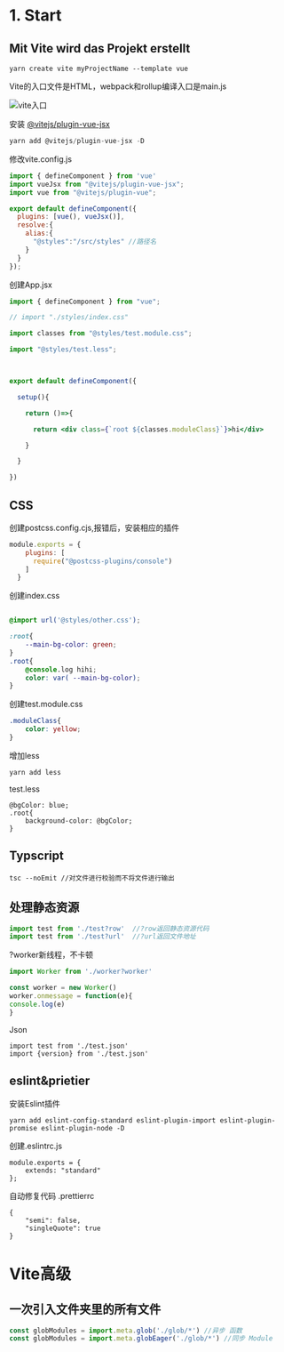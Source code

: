 # 1. Start

## Mit Vite wird das Projekt erstellt

```pnpm
yarn create vite myProjectName --template vue
```

Vite的入口文件是HTML，webpack和rollup编译入口是main.js

![vite入口](/Users/hisashiqizhang/Desktop/lernen/vite/vite图片/vite入口文件.png)

安装 [@vitejs/plugin-vue-jsx](https://github.com/vitejs/vite/tree/main/packages/plugin-vue-jsx)

``` js
yarn add @vitejs/plugin-vue-jsx -D
```

修改vite.config.js

```js
import { defineComponent } from 'vue'
import vueJsx from "@vitejs/plugin-vue-jsx";
import vue from "@vitejs/plugin-vue";

export default defineComponent({
  plugins: [vue(), vueJsx()],
  resolve:{
    alias:{
      "@styles":"/src/styles" //路径名
    }
  }
});

```



创建App.jsx

```jsx
import { defineComponent } from "vue";

// import "./styles/index.css"

import classes from "@styles/test.module.css";

import "@styles/test.less";



export default defineComponent({

  setup(){

    return ()=>{

      return <div class={`root ${classes.moduleClass}`}>hi</div>

    }

  }

})
```

## CSS

创建postcss.config.cjs,报错后，安装相应的插件

```js
module.exports = {
    plugins: [
      require("@postcss-plugins/console")
    ]
  }
```

创建index.css

```css

@import url('@styles/other.css');

:root{
    --main-bg-color: green;
}
.root{
    @console.log hihi;
    color: var( --main-bg-color);
}
```

创建test.module.css

```css
.moduleClass{
    color: yellow;
}
```

增加less

```npm
yarn add less
```

test.less

```less
@bgColor: blue;
.root{
    background-color: @bgColor;
}
```

## Typscript

```
tsc --noEmit //对文件进行校验而不将文件进行输出
```





## 处理静态资源

```js
import test from './test?row'  //?row返回静态资源代码
import test from './test?url'  //?url返回文件地址
```

?worker新线程，不卡顿

```js
import Worker from './worker?worker' 

const worker = new Worker()
worker.onmessage = function(e){
console.log(e)
}
```



Json 

```
import test from './test.json'
import {version} from './test.json'
```

## eslint&prietier

安装Eslint插件

```npm
yarn add eslint-config-standard eslint-plugin-import eslint-plugin-promise eslint-plugin-node -D
```

创建.eslintrc.js

```
module.exports = {
    extends: "standard"
};
```

自动修复代码 .prettierrc

```
{
    "semi": false,
    "singleQuote": true
}
```



# Vite高级

## 一次引入文件夹里的所有文件

```js
const globModules = import.meta.glob('./glob/*') //异步 函数
const globModules = import.meta.globEager('./glob/*') //同步 Module
```



